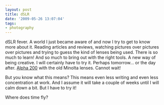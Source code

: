 ```yaml
---
layout: post
title: dSLR
date: '2009-05-26 13:07:04'
tags:
- photography
---
```



dSLR fever. A world I just became aware of and now I try to get to know more about it. Reading articles and reviews, watching pictures over pictures over pictures and trying to guess the kind of lenses being used. There is so much to learn! And so much to bring out with the right tools. A new way of being creative. I will certainly have to try it. Perhaps tomorrow… or the day after. [Alpha 200](http://www.sony.net/Products/dslr/a200/features.html) with the old Minolta lenses. Cannot wait!

But you know what this means? This means even less writing and even less concentration at work. And I assume it will take a couple of weeks until I will calm down a bit. But I have to try it!

Where does time fly?


